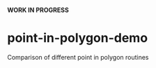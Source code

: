 **WORK IN PROGRESS**

point-in-polygon-demo
=====================
Comparison of different point in polygon routines
